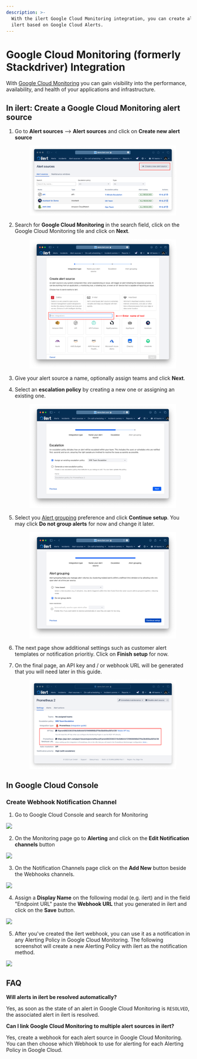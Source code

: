 ```yaml
---
description: >-
  With the ilert Google Cloud Monitoring integration, you can create alerts in
  ilert based on Google Cloud Alerts.
---
```


# Google Cloud Monitoring (formerly Stackdriver) Integration

With [Google Cloud Monitoring](https://cloud.google.com/monitoring) you can gain visibility into the performance, availability, and health of your applications and infrastructure.

## In ilert: Create a Google Cloud Monitoring alert source <a href="#in-ilert" id="in-ilert"></a>

1.  Go to **Alert sources** --> **Alert sources** and click on **Create new alert source**

    <figure><img src="../.gitbook/assets/Screenshot 2023-08-28 at 10.21.10.png" alt=""><figcaption></figcaption></figure>
2.  Search for **Google Cloud Monitoring** in the search field, click on the Google Cloud Monitoring tile and click on **Next**.&#x20;

    <figure><img src="../.gitbook/assets/Screenshot 2023-08-28 at 10.24.23.png" alt=""><figcaption></figcaption></figure>
3. Give your alert source a name, optionally assign teams and click **Next**.
4.  Select an **escalation policy** by creating a new one or assigning an existing one.

    <figure><img src="../.gitbook/assets/Screenshot 2023-08-28 at 11.37.47.png" alt=""><figcaption></figcaption></figure>
5.  Select you [Alert grouping](../alerting/alert-sources.md#alert-grouping) preference and click **Continue setup**. You may click **Do not group alerts** for now and change it later.&#x20;

    <figure><img src="../.gitbook/assets/Screenshot 2023-08-28 at 11.38.24.png" alt=""><figcaption></figcaption></figure>
6. The next page show additional settings such as customer alert templates or notification prioritiy. Click on **Finish setup** for now.
7.  On the final page, an API key and / or webhook URL will be generated that you will need later in this guide.

    <figure><img src="../.gitbook/assets/Screenshot 2023-08-28 at 11.47.34 (1).png" alt=""><figcaption></figcaption></figure>

## In Google Cloud Console <a href="#create-webhook-notification" id="create-webhook-notification"></a>

### Create Webhook Notification Channel

1. Go to Google Cloud Console and search for Monitoring

![](../.gitbook/assets/Screenshot\_27\_09\_21\_\_17\_12.png)

2. On the Monitoring page go to **Alerting** and click on the **Edit Notification channels** button

![](../.gitbook/assets/Screenshot\_27\_09\_21\_\_17\_15.png)

3. On the Notification Channels page click on the **Add New** button beside the Webhooks channels.

![](../.gitbook/assets/Screenshot\_27\_09\_21\_\_17\_17.png)

4. Assign a **Display Name** on the following modal (e.g. ilert) and in the field "Endpoint URL" paste the **Webhook URL** that you generated in ilert and click on the **Save** button.

![](../.gitbook/assets/Screenshot\_27\_09\_21\_\_17\_21.png)

5. After you've created the ilert webhook, you can use it as a notification in any Alerting Policy in Google Cloud Monitoring. The following screenshot will create a new Alerting Policy with ilert as the notification method.

![](../.gitbook/assets/Screenshot\_27\_09\_21\_\_17\_25.png)

## FAQ <a href="#faq" id="faq"></a>

**Will alerts in ilert be resolved automatically?**

Yes, as soon as the state of an alert in Google Cloud Monitoring is `RESOLVED`, the associated alert in ilert is resolved.

**Can I link Google Cloud Monitoring to multiple alert sources in ilert?**

Yes, create a webhook for each alert source in Google Cloud Monitoring. You can then choose which Webhook to use for alerting for each Alerting Policy in Google Cloud.
